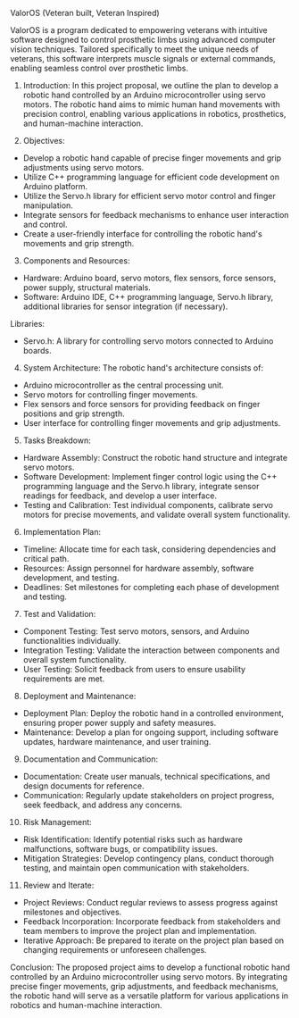 ValorOS (Veteran built, Veteran Inspired)

ValorOS is a program dedicated to empowering veterans with intuitive software designed to control prosthetic limbs using advanced computer vision techniques. Tailored specifically to meet the unique needs of veterans, this software interprets muscle signals or external commands, enabling seamless control over prosthetic limbs.

1. Introduction:
In this project proposal, we outline the plan to develop a robotic hand controlled by an Arduino microcontroller using servo motors. The robotic hand aims to mimic human hand movements with precision control, enabling various applications in robotics, prosthetics, and human-machine interaction.

2. Objectives:
- Develop a robotic hand capable of precise finger movements and grip adjustments using servo motors.
- Utilize C++ programming language for efficient code development on Arduino platform.
- Utilize the Servo.h library for efficient servo motor control and finger manipulation.
- Integrate sensors for feedback mechanisms to enhance user interaction and control.
- Create a user-friendly interface for controlling the robotic hand's movements and grip strength.

3. Components and Resources:
- Hardware: Arduino board, servo motors, flex sensors, force sensors, power supply, structural materials.
- Software: Arduino IDE, C++ programming language, Servo.h library, additional libraries for sensor integration (if necessary).

Libraries:
- Servo.h: A library for controlling servo motors connected to Arduino boards.

4. System Architecture:
The robotic hand's architecture consists of:
- Arduino microcontroller as the central processing unit.
- Servo motors for controlling finger movements.
- Flex sensors and force sensors for providing feedback on finger positions and grip strength.
- User interface for controlling finger movements and grip adjustments.

5. Tasks Breakdown:
- Hardware Assembly: Construct the robotic hand structure and integrate servo motors.
- Software Development: Implement finger control logic using the C++ programming language and the Servo.h library, integrate sensor readings for feedback, and develop a user interface.
- Testing and Calibration: Test individual components, calibrate servo motors for precise movements, and validate overall system functionality.

6. Implementation Plan:
- Timeline: Allocate time for each task, considering dependencies and critical path.
- Resources: Assign personnel for hardware assembly, software development, and testing.
- Deadlines: Set milestones for completing each phase of development and testing.

7. Test and Validation:
- Component Testing: Test servo motors, sensors, and Arduino functionalities individually.
- Integration Testing: Validate the interaction between components and overall system functionality.
- User Testing: Solicit feedback from users to ensure usability requirements are met.

8. Deployment and Maintenance:
- Deployment Plan: Deploy the robotic hand in a controlled environment, ensuring proper power supply and safety measures.
- Maintenance: Develop a plan for ongoing support, including software updates, hardware maintenance, and user training.

9. Documentation and Communication:
- Documentation: Create user manuals, technical specifications, and design documents for reference.
- Communication: Regularly update stakeholders on project progress, seek feedback, and address any concerns.

10. Risk Management:
- Risk Identification: Identify potential risks such as hardware malfunctions, software bugs, or compatibility issues.
- Mitigation Strategies: Develop contingency plans, conduct thorough testing, and maintain open communication with stakeholders.

11. Review and Iterate:
- Project Reviews: Conduct regular reviews to assess progress against milestones and objectives.
- Feedback Incorporation: Incorporate feedback from stakeholders and team members to improve the project plan and implementation.
- Iterative Approach: Be prepared to iterate on the project plan based on changing requirements or unforeseen challenges.

Conclusion:
The proposed project aims to develop a functional robotic hand controlled by an Arduino microcontroller using servo motors. By integrating precise finger movements, grip adjustments, and feedback mechanisms, the robotic hand will serve as a versatile platform for various applications in robotics and human-machine interaction.
